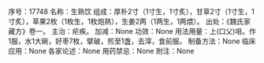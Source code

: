 序号：17748
名称：生熟饮
组成：厚朴2寸（1寸生，1寸炙），甘草2寸（1寸生，1寸炙），草果2枚（1枚生，1枚炮熟），生姜2两（1两生，1两煨）。
出处：《魏氏家藏方》卷一。
主治：疟疾。
加减：None
功效：None
用法用量：上(口父)咀。作1服，水1大碗，好枣7枚，擘破，煎至1盏，去滓，食前服。
制备方法：None
临床应用：None
各家论述：None
用药禁忌：None
附注：None
